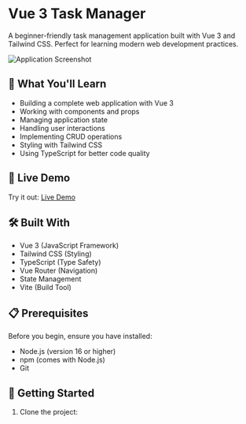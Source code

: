 # Vue 3 Task Manager

A beginner-friendly task management application built with Vue 3 and Tailwind CSS. Perfect for learning modern web development practices.

![Application Screenshot](./public/crud.png)

## 🌟 What You'll Learn

- Building a complete web application with Vue 3
- Working with components and props
- Managing application state
- Handling user interactions
- Implementing CRUD operations
- Styling with Tailwind CSS
- Using TypeScript for better code quality

## 🚀 Live Demo

Try it out: [Live Demo](https://vue3-tailwind-todo.vercel.app/)

## 🛠️ Built With

- Vue 3 (JavaScript Framework)
- Tailwind CSS (Styling)
- TypeScript (Type Safety)
- Vue Router (Navigation)
- State Management
- Vite (Build Tool)

## 📋 Prerequisites

Before you begin, ensure you have installed:
- Node.js (version 16 or higher)
- npm (comes with Node.js)
- Git

## 🎯 Getting Started

1. Clone the project:

